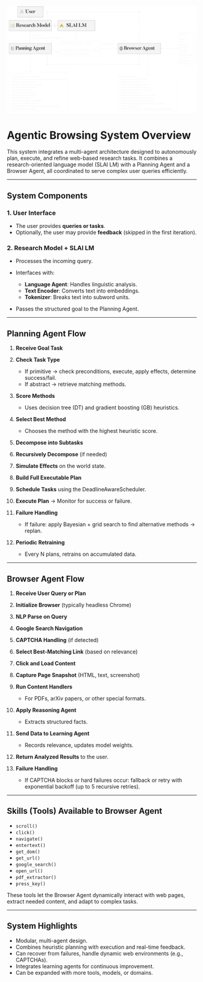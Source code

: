 ![Startup](../../../frontend/assets/aba.png)

# Agentic Browsing System Overview

This system integrates a multi-agent architecture designed to autonomously plan, execute, and refine web-based research tasks. It combines a research-oriented language model (SLAI LM) with a Planning Agent and a Browser Agent, all coordinated to serve complex user queries efficiently.

---

## System Components

### 1. User Interface

* The user provides **queries or tasks**.
* Optionally, the user may provide **feedback** (skipped in the first iteration).

### 2. Research Model + SLAI LM

* Processes the incoming query.
* Interfaces with:

  * **Language Agent**: Handles linguistic analysis.
  * **Text Encoder**: Converts text into embeddings.
  * **Tokenizer**: Breaks text into subword units.
* Passes the structured goal to the Planning Agent.

---

## Planning Agent Flow

1. **Receive Goal Task**
2. **Check Task Type**

   * If primitive → check preconditions, execute, apply effects, determine success/fail.
   * If abstract → retrieve matching methods.
3. **Score Methods**

   * Uses decision tree (DT) and gradient boosting (GB) heuristics.
4. **Select Best Method**

   * Chooses the method with the highest heuristic score.
5. **Decompose into Subtasks**
6. **Recursively Decompose** (if needed)
7. **Simulate Effects** on the world state.
8. **Build Full Executable Plan**
9. **Schedule Tasks** using the DeadlineAwareScheduler.
10. **Execute Plan** → Monitor for success or failure.
11. **Failure Handling**

    * If failure: apply Bayesian + grid search to find alternative methods → replan.
12. **Periodic Retraining**

    * Every N plans, retrains on accumulated data.

---

## Browser Agent Flow

1. **Receive User Query or Plan**
2. **Initialize Browser** (typically headless Chrome)
3. **NLP Parse on Query**
4. **Google Search Navigation**
5. **CAPTCHA Handling** (if detected)
6. **Select Best-Matching Link** (based on relevance)
7. **Click and Load Content**
8. **Capture Page Snapshot** (HTML, text, screenshot)
9. **Run Content Handlers**

   * For PDFs, arXiv papers, or other special formats.
10. **Apply Reasoning Agent**

    * Extracts structured facts.
11. **Send Data to Learning Agent**

    * Records relevance, updates model weights.
12. **Return Analyzed Results** to the user.
13. **Failure Handling**

    * If CAPTCHA blocks or hard failures occur: fallback or retry with exponential backoff (up to 5 recursive retries).

---

## Skills (Tools) Available to Browser Agent

* `scroll()`
* `click()`
* `navigate()`
* `entertext()`
* `get_dom()`
* `get_url()`
* `google_search()`
* `open_url()`
* `pdf_extractor()`
* `press_key()`

These tools let the Browser Agent dynamically interact with web pages, extract needed content, and adapt to complex tasks.

---

## System Highlights

* Modular, multi-agent design.
* Combines heuristic planning with execution and real-time feedback.
* Can recover from failures, handle dynamic web environments (e.g., CAPTCHAs).
* Integrates learning agents for continuous improvement.
* Can be expanded with more tools, models, or domains.

